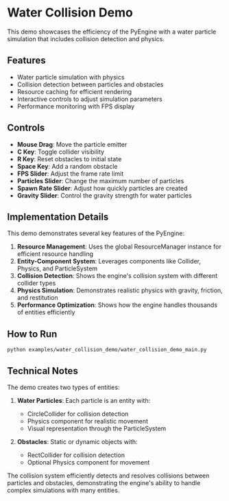 # Water Collision Demo

This demo showcases the efficiency of the PyEngine with a water particle simulation that includes collision detection and physics.

## Features

- Water particle simulation with physics
- Collision detection between particles and obstacles
- Resource caching for efficient rendering
- Interactive controls to adjust simulation parameters
- Performance monitoring with FPS display

## Controls

- **Mouse Drag**: Move the particle emitter
- **C Key**: Toggle collider visibility
- **R Key**: Reset obstacles to initial state
- **Space Key**: Add a random obstacle
- **FPS Slider**: Adjust the frame rate limit
- **Particles Slider**: Change the maximum number of particles
- **Spawn Rate Slider**: Adjust how quickly particles are created
- **Gravity Slider**: Control the gravity strength for water particles

## Implementation Details

This demo demonstrates several key features of the PyEngine:

1. **Resource Management**: Uses the global ResourceManager instance for efficient resource handling
2. **Entity-Component System**: Leverages components like Collider, Physics, and ParticleSystem
3. **Collision Detection**: Shows the engine's collision system with different collider types
4. **Physics Simulation**: Demonstrates realistic physics with gravity, friction, and restitution
5. **Performance Optimization**: Shows how the engine handles thousands of entities efficiently

## How to Run

```
python examples/water_collision_demo/water_collision_demo_main.py
```

## Technical Notes

The demo creates two types of entities:

1. **Water Particles**: Each particle is an entity with:
   - CircleCollider for collision detection
   - Physics component for realistic movement
   - Visual representation through the ParticleSystem

2. **Obstacles**: Static or dynamic objects with:
   - RectCollider for collision detection
   - Optional Physics component for movement

The collision system efficiently detects and resolves collisions between particles and obstacles, demonstrating the engine's ability to handle complex simulations with many entities.
